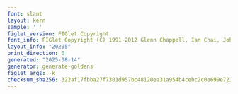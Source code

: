 ```yaml
---
font: slant
layout: kern
sample: ' '
figlet_version: FIGlet Copyright
font_info: FIGlet Copyright (C) 1991-2012 Glenn Chappell, Ian Chai, John Cowan,
layout_info: "20205"
print_direction: 0
generated: "2025-08-14"
generator: generate-goldens
figlet_args: -k
checksum_sha256: 322af17fbba27f7301d957bc48120ea31a954b4cebc2c0e699e723a4e8f7ec59
---
```


```text
       
       
       
       
       
       
```
